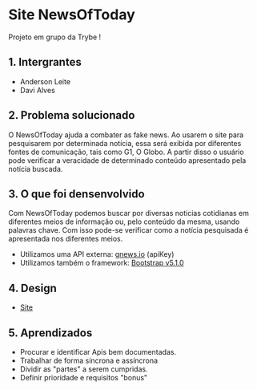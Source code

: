 # Site NewsOfToday

Projeto em grupo da Trybe !

## 1. Intergrantes 

- Anderson Leite
- Davi Alves 

## 2. Problema solucionado
O NewsOfToday ajuda a combater as fake news. Ao usarem o site para pesquisarem por determinada notícia, essa será exibida por diferentes fontes de comunicação, tais como G1, O Globo. A partir disso o usuário pode verificar a veracidade de determinado conteúdo apresentado pela notícia buscada. 

## 3. O que foi densenvolvido
Com NewsOfToday podemos buscar por diversas noticias cotidianas em diferentes meios de informação ou, pelo conteúdo da mesma, usando palavras chave. Com isso pode-se verificar como a notícia pesquisada é apresentada nos diferentes meios.


- Utilizamos uma API externa: [gnews.io](https://gnews.io/) (apiKey)
- Utilizamos também o framework: [Bootstrap v5.1.0](https://getbootstrap.com/)


## 4. Design

- [Site](http://127.0.0.1:5501/html/index.html)

## 5. Aprendizados
- Procurar e identificar Apis bem documentadas.
- Trabalhar de forma síncrona e assíncrona
- Dividir as "partes" a serem cumpridas.
- Definir prioridade e requisitos "bonus"

